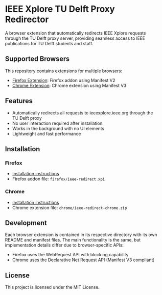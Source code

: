 # IEEE Xplore TU Delft Proxy Redirector

A browser extension that automatically redirects IEEE Xplore requests through the TU Delft proxy server, providing seamless access to IEEE publications for TU Delft students and staff.

## Supported Browsers

This repository contains extensions for multiple browsers:

- [Firefox Extension](./firefox/): Firefox addon using Manifest V2
- [Chrome Extension](./chrome/): Chrome extension using Manifest V3

## Features

- Automatically redirects all requests to ieeexplore.ieee.org through the TU Delft proxy
- No user interaction required after installation
- Works in the background with no UI elements
- Lightweight and fast performance

## Installation

### Firefox
- [Installation instructions](./firefox/README.md)
- Firefox addon file: `firefox/ieee-redirect.xpi`

### Chrome
- [Installation instructions](./chrome/README.md)
- Chrome extension file: `chrome/ieee-redirect-chrome.zip`

## Development

Each browser extension is contained in its respective directory with its own README and manifest files. The main functionality is the same, but implementation details differ due to browser-specific APIs:

- Firefox uses the WebRequest API with blocking capability
- Chrome uses the Declarative Net Request API (Manifest V3 compliant)

## License

This project is licensed under the MIT License.